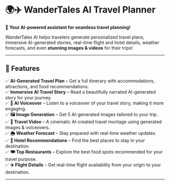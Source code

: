 # **🌍✈️ WanderTales AI Travel Planner**
🚀 **Your AI-powered assistant for seamless travel planning!**  

WanderTales AI helps travelers generate personalized travel plans, immersive AI-generated stories, real-time flight and hotel details, weather forecasts, and even **stunning images & videos** for their trips!  

---

## **📌 Features**
✅ **AI-Generated Travel Plan** – Get a full itinerary with accommodations, attractions, and food recommendations.  
✅ **Immersive AI Travel Story** – Read a beautifully narrated AI-generated story for your journey.  
✅ **🎤 AI Voiceover** – Listen to a voiceover of your travel story, making it more engaging.  
✅ **🖼️ Image Generation** – Get 5 AI-generated images tailored to your trip.  
✅ **🎥 Travel Video** – A cinematic AI-created travel montage using generated images & voiceovers.  
✅ **🌦 Weather Forecast** – Stay prepared with real-time weather updates.  
✅ **🏨 Hotel Recommendations** – Find the best places to stay in your destination.  
✅ **🍽️ Top Restaurants** – Explore the best food spots recommended for your travel purpose.  
✅ **✈️ Flight Details** – Get real-time flight availability from your origin to your destination.  

---

